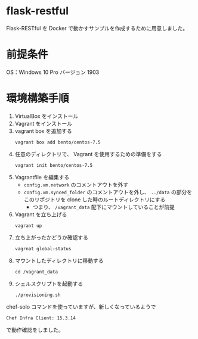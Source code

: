 # flask-restful

Flask-RESTful を Docker で動かすサンプルを作成するために用意しました。

# 前提条件

OS：Windows 10 Pro バージョン 1903

# 環境構築手順

1. VirtualBox をインストール
1. Vagrant をインストール
1. vagrant box を追加する
    ```console
    vagrant box add bento/centos-7.5
    ```
1. 任意のディレクトリで、 Vagrant を使用するための準備をする
    ```console
    vagrant init bento/centos-7.5
    ```
1. Vagrantfile を編集する
    - `config.vm.network` のコメントアウトを外す
    - `config.vm.synced_folder` のコメントアウトを外し、 `../data` の部分をこのリポジトリを clone した時のルートディレクトリにする
        - つまり、 `/vagrant_data` 配下にマウントしていることが前提
1. Vagrant を立ち上げる
    ```console
    vagrant up
    ```
1. 立ち上がったかどうか確認する
    ```console
    vagrnat global-status
    ```
1. マウントしたディレクトリに移動する
    ```console
    cd /vagrant_data
    ```
1. シェルスクリプトを起動する
    ```console
    ./provisioning.sh
    ```


chef-solo コマンドを使っていますが、新しくなっているようで

```
Chef Infra Client: 15.3.14
```

で動作確認をしました。
